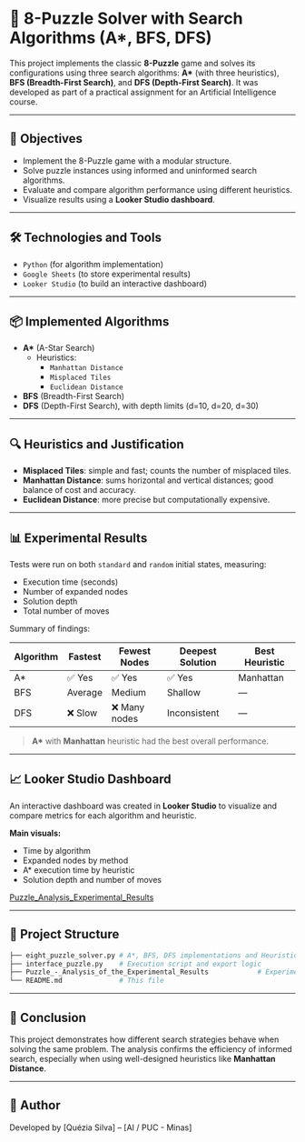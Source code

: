 
# 🧩 8-Puzzle Solver with Search Algorithms (A*, BFS, DFS)

This project implements the classic **8-Puzzle** game and solves its configurations using three search algorithms: **A\*** (with three heuristics), **BFS (Breadth-First Search)**, and **DFS (Depth-First Search)**. It was developed as part of a practical assignment for an Artificial Intelligence course.

---

## 🎯 Objectives

- Implement the 8-Puzzle game with a modular structure.
- Solve puzzle instances using informed and uninformed search algorithms.
- Evaluate and compare algorithm performance using different heuristics.
- Visualize results using a **Looker Studio dashboard**.

---

## 🛠️ Technologies and Tools

- `Python` (for algorithm implementation)
- `Google Sheets` (to store experimental results)
- `Looker Studio` (to build an interactive dashboard)

---

## 📦 Implemented Algorithms

- **A\*** (A-Star Search)
  - Heuristics:
    - `Manhattan Distance`
    - `Misplaced Tiles`
    - `Euclidean Distance`
- **BFS** (Breadth-First Search)
- **DFS** (Depth-First Search), with depth limits (d=10, d=20, d=30)

---

## 🔍 Heuristics and Justification

- **Misplaced Tiles**: simple and fast; counts the number of misplaced tiles.
- **Manhattan Distance**: sums horizontal and vertical distances; good balance of cost and accuracy.
- **Euclidean Distance**: more precise but computationally expensive.

---

## 📊 Experimental Results

Tests were run on both `standard` and `random` initial states, measuring:

- Execution time (seconds)
- Number of expanded nodes
- Solution depth
- Total number of moves

Summary of findings:

| Algorithm | Fastest | Fewest Nodes | Deepest Solution | Best Heuristic |
|-----------|---------|---------------|------------------|----------------|
| A*        | ✅ Yes  | ✅ Yes        | ✅ Yes           | Manhattan      |
| BFS       | Average | Medium         | Shallow          | —              |
| DFS       | ❌ Slow | ❌ Many nodes  | Inconsistent      | —              |

> **A\*** with **Manhattan** heuristic had the best overall performance.

---

## 📈 Looker Studio Dashboard

An interactive dashboard was created in **Looker Studio** to visualize and compare metrics for each algorithm and heuristic.

**Main visuals:**
- Time by algorithm
- Expanded nodes by method
- A* execution time by heuristic
- Solution depth and number of moves


[Puzzle_Analysis_Experimental_Results]([url](https://lookerstudio.google.com/reporting/2bc95bdd-4c8d-4200-9286-e9f5da129a04))

---

## 📁 Project Structure

```bash
├── eight_puzzle_solver.py # A*, BFS, DFS implementations and Heuristic functions
├── interface_puzzle.py    # Execution script and export logic
├── Puzzle_-_Analysis_of_the_Experimental_Results            # Experimental results dashboard 
└── README.md              # This file
```

---

## 🧠 Conclusion

This project demonstrates how different search strategies behave when solving the same problem. The analysis confirms the efficiency of informed search, especially when using well-designed heuristics like **Manhattan Distance**.

---

## 📌 Author

Developed by [Quézia Silva] – [AI / PUC - Minas]
